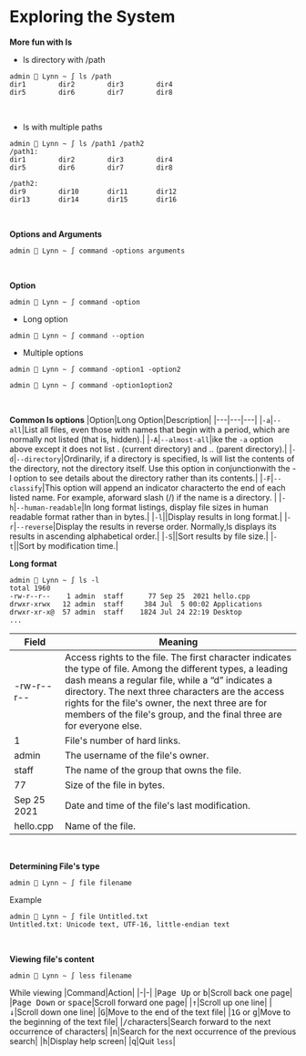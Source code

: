 # Exploring the System

**More fun with ls**
- ls directory with /path
```
admin  Lynn ~ ∫ ls /path
dir1		dir2		dir3		dir4
dir5		dir6		dir7		dir8
```
<br />

- ls with multiple paths
```
admin  Lynn ~ ∫ ls /path1 /path2
/path1:
dir1		dir2		dir3		dir4
dir5		dir6		dir7		dir8

/path2:
dir9		dir10		dir11		dir12
dir13		dir14		dir15		dir16
```
<br />

**Options and Arguments**
```
admin  Lynn ~ ∫ command -options arguments
```
<br />

**Option**
```
admin  Lynn ~ ∫ command -option
```
- Long option
```
admin  Lynn ~ ∫ command --option
```
- Multiple options
```
admin  Lynn ~ ∫ command -option1 -option2
```
```
admin  Lynn ~ ∫ command -option1option2
```
<br />

**Common ls options**
|Option|Long Option|Description|
|---|---|---|
|`-a`|`--all`|List all files, even those with names that begin with a period, which are normally not listed (that is, hidden).|
|`-A`|`--almost-all`|ike the `-a` option above except it does not list . (current directory) and .. (parent directory).|
|`-d`|`--directory`|Ordinarily, if a directory is specified, ls will list the contents of the directory, not the directory itself. Use this option in conjunctionwith the -l option to see details about the directory rather than its contents.|
|`-F`|`--classify`|This option will append an indicator characterto the end of each listed name. For example, aforward slash (/) if the name is a directory. |
|`-h`|`--human-readable`|In long format listings, display file sizes in human readable format rather than in bytes.|
|`-l`||Display results in long format.|
|`-r`|`--reverse`|Display the results in reverse order. Normally,ls displays its results in ascending alphabetical order.|
|`-S`||Sort results by file size.|
|`-t`||Sort by modification time.|
<br />

**Long format**
```
admin  Lynn ~ ∫ ls -l
total 1960
-rw-r--r--    1 admin  staff      77 Sep 25  2021 hello.cpp
drwxr-xrwx   12 admin  staff     384 Jul  5 00:02 Applications
drwxr-xr-x@  57 admin  staff    1824 Jul 24 22:19 Desktop
...
```
|Field|Meaning|
|-|-|
|-rw-r--r--|Access rights to the file. The first character indicates the type of file. Among the different types, a leading dash means a regular file, while a “d” indicates a directory. The next three characters are the access rights for the file's owner, the next three are for members of the file's group, and the final three are for everyone else.|
|1|File's number of hard links.|
|admin|The username of the file's owner.|
|staff|The name of the group that owns the file.|
|77|Size of the file in bytes.|
|Sep 25  2021|Date and time of the file's last modification.|
|hello.cpp|Name of the file.|
<br />

**Determining File's type**
```
admin  Lynn ~ ∫ file filename
```
Example
```
admin  Lynn ~ ∫ file Untitled.txt
Untitled.txt: Unicode text, UTF-16, little-endian text
```
<br />

**Viewing file's content**
```
admin  Lynn ~ ∫ less filename
```
While viewing
|Command|Action|
|-|-|
|<kbd>Page Up</kbd> or <kbd>b</kbd>|Scroll back one page|
|<kbd>Page Down</kbd> or <kbd>space</kbd>|Scroll forward one page|
|<kbd>↑</kbd>|Scroll up one line|
|<kbd>↓</kbd>|Scroll down one line|
|<kbd>G</kbd>|Move to the end of the text file|
|<kbd>1</kbd><kbd>G</kbd> or <kbd>g</kbd>|Move to the beginning of the text file|
|<kbd>/</kbd>characters|Search forward to the next occurrence of characters|
|<kbd>n</kbd>|Search for the next occurrence of the previous search|
|<kbd>h</kbd>|Display help screen|
|<kbd>q</kbd>|Quit `less`|